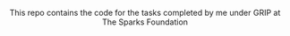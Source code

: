 <div class="center" style="text-align:center;">
  <p>This repo contains the code for the tasks completed by me under GRIP at The Sparks Foundation</p>
 </div>
